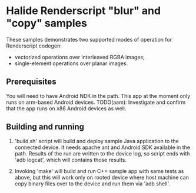 Halide Renderscript "blur" and "copy" samples
===

These samples demonstrates two supported modes of operation for Renderscript codegen:
 - vectorized operations over interleaved RGBA images;
 - single-element operations over planar images.

Prerequisites
---

You will need to have Android NDK in the path.
This app at the moment only runs on arm-based Android devices.
TODO(aam): Investigate and confirm that the app runs on x86 Android devices as well.

Building and running
---

1) 'build.sh' script will build and deploy sample Java application to the
connected device. It needs apache ant and Android SDK available in the path.
Results of the run are written to the device log, so script
ends with 'adb logcat', which will contains those results.

2) Invoking 'make' will build and run C++ sample app with same tests as above,
but this will work only on rooted device where host machine can copy binary
files over to the device and run them via 'adb shell'.
